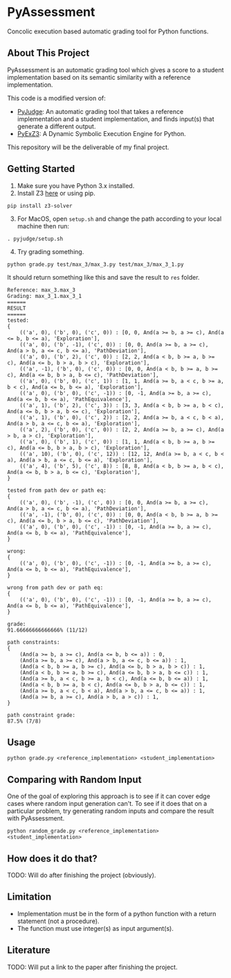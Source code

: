 # PyAssessment
Concolic execution based automatic grading tool for Python functions.

## About This Project
PyAssessment is an automatic grading tool which gives a score to a student implementation based on its semantic similarity with a reference implementation.

This code is a modified version of:
- [PyJudge](https://github.com/Barbariansyah/pyjudge): An automatic grading tool that takes a reference implementation and a student implementation, and finds input(s) that generate a different output.
- [PyExZ3](https://github.com/thomasjball/PyExZ3): A Dynamic Symbolic Execution Engine for Python.

This repository will be the deliverable of my final project.

## Getting Started
1. Make sure you have Python 3.x installed.
2. Install Z3 [here](https://github.com/Z3Prover/z3) or using pip.
```
pip install z3-solver
```
3. For MacOS, open `setup.sh` and change the path according to your local machine then run:
```
. pyjudge/setup.sh
```
4. Try grading something.
```
python grade.py test/max_3/max_3.py test/max_3/max_3_1.py
```
It should return something like this and save the result to `res` folder.
```
Reference: max_3.max_3
Grading: max_3_1.max_3_1
======
RESULT
======
tested:
{
    (('a', 0), ('b', 0), ('c', 0)) : [0, 0, And(a >= b, a >= c), And(a <= b, b <= a), 'Exploration'],
    (('a', 0), ('b', -1), ('c', 0)) : [0, 0, And(a >= b, a >= c), And(a > b, a <= c, b <= a), 'PathDeviation'],
    (('a', 0), ('b', 2), ('c', 0)) : [2, 2, And(a < b, b >= a, b >= c), And(a <= b, b > a, b > c), 'Exploration'],
    (('a', -1), ('b', 0), ('c', 0)) : [0, 0, And(a < b, b >= a, b >= c), And(a <= b, b > a, b <= c), 'PathDeviation'],
    (('a', 0), ('b', 0), ('c', 1)) : [1, 1, And(a >= b, a < c, b >= a, b < c), And(a <= b, b <= a), 'Exploration'],
    (('a', 0), ('b', 0), ('c', -1)) : [0, -1, And(a >= b, a >= c), And(a <= b, b <= a), 'PathEquivalence'],
    (('a', 1), ('b', 2), ('c', 3)) : [3, 3, And(a < b, b >= a, b < c), And(a <= b, b > a, b <= c), 'Exploration'],
    (('a', 1), ('b', 0), ('c', 2)) : [2, 2, And(a >= b, a < c, b < a), And(a > b, a <= c, b <= a), 'Exploration'],
    (('a', 2), ('b', 0), ('c', 0)) : [2, 2, And(a >= b, a >= c), And(a > b, a > c), 'Exploration'],
    (('a', 0), ('b', 1), ('c', 0)) : [1, 1, And(a < b, b >= a, b >= c), And(a <= b, b > a, b > c), 'Exploration'],
    (('a', 10), ('b', 0), ('c', 12)) : [12, 12, And(a >= b, a < c, b < a), And(a > b, a <= c, b <= a), 'Exploration'],
    (('a', 4), ('b', 5), ('c', 8)) : [8, 8, And(a < b, b >= a, b < c), And(a <= b, b > a, b <= c), 'Exploration'],
}

tested from path dev or path eq:
{
    (('a', 0), ('b', -1), ('c', 0)) : [0, 0, And(a >= b, a >= c), And(a > b, a <= c, b <= a), 'PathDeviation'],
    (('a', -1), ('b', 0), ('c', 0)) : [0, 0, And(a < b, b >= a, b >= c), And(a <= b, b > a, b <= c), 'PathDeviation'],
    (('a', 0), ('b', 0), ('c', -1)) : [0, -1, And(a >= b, a >= c), And(a <= b, b <= a), 'PathEquivalence'],
}

wrong:
{
    (('a', 0), ('b', 0), ('c', -1)) : [0, -1, And(a >= b, a >= c), And(a <= b, b <= a), 'PathEquivalence'],
}

wrong from path dev or path eq:
{
    (('a', 0), ('b', 0), ('c', -1)) : [0, -1, And(a >= b, a >= c), And(a <= b, b <= a), 'PathEquivalence'],
}

grade:
91.66666666666666% (11/12)

path constraints:
{
    (And(a >= b, a >= c), And(a <= b, b <= a)) : 0,
    (And(a >= b, a >= c), And(a > b, a <= c, b <= a)) : 1,
    (And(a < b, b >= a, b >= c), And(a <= b, b > a, b > c)) : 1,
    (And(a < b, b >= a, b >= c), And(a <= b, b > a, b <= c)) : 1,
    (And(a >= b, a < c, b >= a, b < c), And(a <= b, b <= a)) : 1,
    (And(a < b, b >= a, b < c), And(a <= b, b > a, b <= c)) : 1,
    (And(a >= b, a < c, b < a), And(a > b, a <= c, b <= a)) : 1,
    (And(a >= b, a >= c), And(a > b, a > c)) : 1,
}

path constraint grade:
87.5% (7/8)
```

## Usage
```
python grade.py <reference_implementation> <student_implementation>
```

## Comparing with Random Input
One of the goal of exploring this approach is to see if it can cover edge cases where random input generation can't. To see if it does that on a particular problem, try generating random inputs and compare the result with PyAssessment.

```
python random_grade.py <reference_implementation> <student_implementation>
```

## How does it do that?
TODO: Will do after finishing the project (obviously).

## Limitation
- Implementation must be in the form of a python function with a return statement (not a procedure).
- The function must use integer(s) as input argument(s).

## Literature
TODO: Will put a link to the paper after finishing the project.
